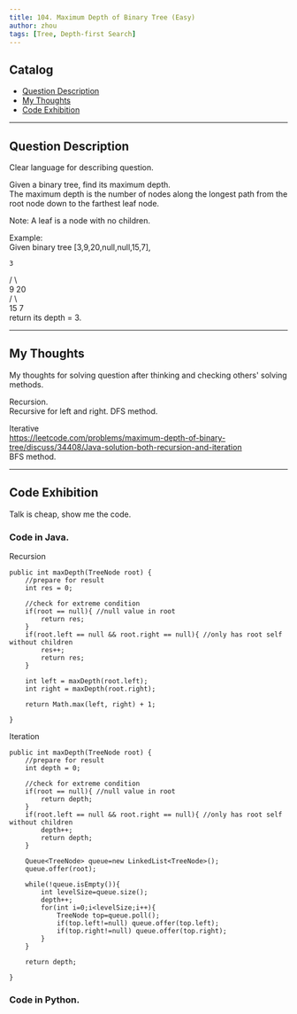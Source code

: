 ```yaml
---
title: 104. Maximum Depth of Binary Tree (Easy)                   
author: zhou      
tags: [Tree, Depth-first Search]            
---
```


       

## Catalog  
+ [Question Description](#partI)
+ [My Thoughts](#partII)
+ [Code Exhibition](#partIII)

----------------------------------

## Question Description
Clear language for describing question.    

Given a binary tree, find its maximum depth.     
The maximum depth is the number of nodes along the longest path from the root node down to the farthest leaf node.     

Note: A leaf is a node with no children.      

Example:     
Given binary tree [3,9,20,null,null,15,7],    

    3   
   / \   
  9  20   
    /  \   
   15   7  
return its depth = 3.     


----------------------------------

## My Thoughts
My thoughts for solving question after thinking and checking others' solving methods.        

Recursion.   
Recursive for left and right. DFS method.       

Iterative    
https://leetcode.com/problems/maximum-depth-of-binary-tree/discuss/34408/Java-solution-both-recursion-and-iteration      
BFS method.   



----------------------------------

## Code Exhibition
Talk is cheap, show me the code.    
### Code in Java.     
Recursion     

    public int maxDepth(TreeNode root) {
        //prepare for result
        int res = 0;
        
        //check for extreme condition
        if(root == null){ //null value in root
            return res;
        }
        if(root.left == null && root.right == null){ //only has root self without children
            res++;
            return res;
        }
        
        int left = maxDepth(root.left);
        int right = maxDepth(root.right);
        
        return Math.max(left, right) + 1;
        
    }

Iteration   

    public int maxDepth(TreeNode root) {
        //prepare for result
        int depth = 0;
        
        //check for extreme condition
        if(root == null){ //null value in root
            return depth;
        }
        if(root.left == null && root.right == null){ //only has root self without children
            depth++;
            return depth;
        }
        
        Queue<TreeNode> queue=new LinkedList<TreeNode>();
        queue.offer(root);
        
        while(!queue.isEmpty()){
            int levelSize=queue.size();
            depth++;
            for(int i=0;i<levelSize;i++){
                TreeNode top=queue.poll();
                if(top.left!=null) queue.offer(top.left);
                if(top.right!=null) queue.offer(top.right);
            }
        }
        
        return depth;
        
    }



### Code in Python.   




